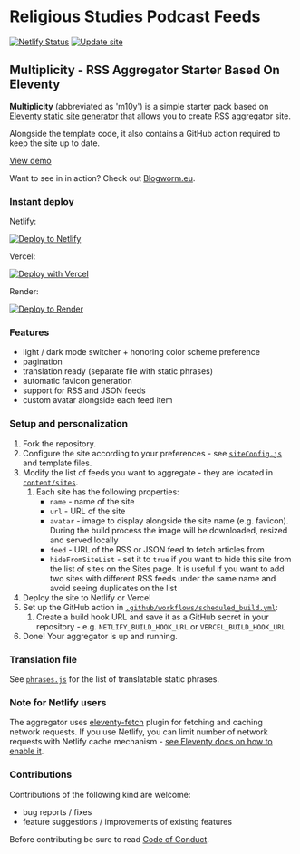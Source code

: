 # Religious Studies Podcast Feeds
[![Netlify Status](https://api.netlify.com/api/v1/badges/528714c2-80f7-49db-adfb-dc05ecedb5d3/deploy-status)](https://app.netlify.com/sites/rs-podcasts/deploys) [![Update site](https://github.com/adamdjbrett/podcasts.rs-rss.com/actions/workflows/scheduled_build.yml/badge.svg)](https://github.com/adamdjbrett/podcasts.rs-rss.com/actions/workflows/scheduled_build.yml)

## Multiplicity - RSS Aggregator Starter Based On Eleventy

**Multiplicity** (abbreviated as 'm10y') is a simple starter pack based on [Eleventy static site generator](https://11ty.dev) that allows you to create RSS aggregator site.

Alongside the template code, it also contains a GitHub action required to keep the site up to date.

[View demo](https://eleventy-m10y.lkmt.us/)

Want to see in in action? Check out [Blogworm.eu](https://blogworm.eu/).

### Instant deploy

Netlify:

[![Deploy to Netlify](https://www.netlify.com/img/deploy/button.svg)](https://app.netlify.com/start/deploy?repository=https://github.com/lwojcik/eleventy-template-multiplicity)

Vercel:

[![Deploy with Vercel](https://vercel.com/button)](https://vercel.com/new/clone?repository-url=https://github.com/lwojcik/eleventy-template-multiplicity)

Render:

[![Deploy to Render](https://render.com/images/deploy-to-render-button.svg)](https://render.com/deploy?repo=https://github.com/lwojcik/eleventy-template-multiplicity)

### Features

- light / dark mode switcher + honoring color scheme preference
- pagination
- translation ready (separate file with static phrases)
- automatic favicon generation
- support for RSS and JSON feeds
- custom avatar alongside each feed item

### Setup and personalization

1. Fork the repository.
2. Configure the site according to your preferences - see [`siteConfig.js`](./content/_data/siteConfig.js) and template files.
3. Modify the list of feeds you want to aggregate - they are located in [`content/sites`](./content/sites/).
   1. Each site has the following properties:
      - `name` - name of the site
      - `url` - URL of the site
      - `avatar` - image to display alongside the site name (e.g. favicon). During the build process the image will be downloaded, resized and served locally
      - `feed` - URL of the RSS or JSON feed to fetch articles from
      - `hideFromSiteList` - set it to `true` if you want to hide this site from the list of sites on the Sites page. It is useful if you want to add two sites with different RSS feeds under the same name and avoid seeing duplicates on the list
4. Deploy the site to Netlify or Vercel
5. Set up the GitHub action in [`.github/workflows/scheduled_build.yml`](./.github/workflows/scheduled_build.yml):
   1. Create a build hook URL and save it as a GitHub secret in your repository - e.g. `NETLIFY_BUILD_HOOK_URL` or `VERCEL_BUILD_HOOK_URL`
6. Done! Your aggregator is up and running.

### Translation file

See [`phrases.js`](./content/_data/phrases.js) for the list of translatable static phrases.

### Note for Netlify users

The aggregator uses [eleventy-fetch](https://www.11ty.dev/docs/plugins/fetch/) plugin for fetching and caching network requests. If you use Netlify, you can limit number of network requests with Netlify cache mechanism - [see Eleventy docs on how to enable it](https://www.11ty.dev/docs/plugins/fetch/#running-this-on-your-build-server).

### Contributions

Contributions of the following kind are welcome:

- bug reports / fixes
- feature suggestions / improvements of existing features

Before contributing be sure to read [Code of Conduct](./CODE_OF_CONDUCT.md).
